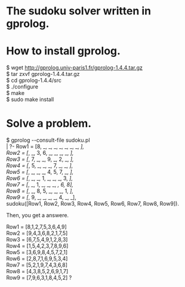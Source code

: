 The sudoku solver written in gprolog.
====

# How to install gprolog.

$ wget http://gprolog.univ-paris1.fr/gprolog-1.4.4.tar.gz  
$ tar zxvf gprolog-1.4.4.tar.gz  
$ cd gprolog-1.4.4/src  
$ ./configure  
$ make  
$ sudo make install  

# Solve a problem.

$ gprolog --consult-file sudoku.pl  
| ?- Row1 = [8, _, _, _, _, _, _, _, _],  
Row2 = [_, _, 3, 6, _, _, _, _, _],  
Row3 = [_, 7, _, _, 9, _, 2, _, _],  
Row4 = [_, 5, _, _, _, 7, _, _, _],  
Row5 = [_, _, _, _, 4, 5, 7, _, _],  
Row6 = [_, _, _, 1, _, _, _, 3, _],  
Row7 = [_, _, 1, _, _, _, _, 6, 8],  
Row8 = [_, _, 8, 5, _, _, _, 1, _],  
Row9 = [_, 9, _, _, _, _, 4, _, _],  
sudoku([Row1, Row2, Row3, Row4, Row5, Row6, Row7, Row8, Row9]).

Then, you get a answere.

Row1 = [8,1,2,7,5,3,6,4,9]  
Row2 = [9,4,3,6,8,2,1,7,5]  
Row3 = [6,7,5,4,9,1,2,8,3]  
Row4 = [1,5,4,2,3,7,8,9,6]  
Row5 = [3,6,9,8,4,5,7,2,1]  
Row6 = [2,8,7,1,6,9,5,3,4]  
Row7 = [5,2,1,9,7,4,3,6,8]  
Row8 = [4,3,8,5,2,6,9,1,7]  
Row9 = [7,9,6,3,1,8,4,5,2] ? 
